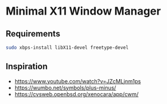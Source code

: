 # Minimal X11 Window Manager

## Requirements

```sh
sudo xbps-install libX11-devel freetype-devel
```

## Inspiration

- https://www.youtube.com/watch?v=JZcMLjnm1ps
- https://wumbo.net/symbols/plus-minus/
- https://cvsweb.openbsd.org/xenocara/app/cwm/

